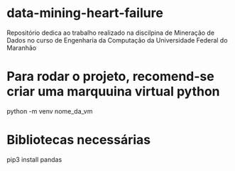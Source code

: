 # data-mining-heart-failure
Repositório dedica ao trabalho realizado na discilpina de Mineração de Dados no curso de Engenharia da Computação da Universidade Federal do Maranhão


# Para rodar o projeto, recomend-se criar uma marquuina virtual python
python -m venv nome_da_vm

# Bibliotecas necessárias
pip3 install pandas